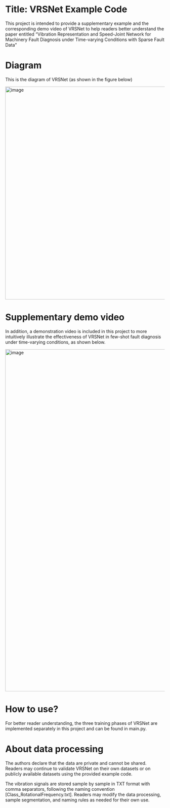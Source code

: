 # Title: VRSNet Example Code

This project is intended to provide a supplementary example and the corresponding demo video of VRSNet to help readers better understand the paper entitled “Vibration Representation and Speed-Joint Network for Machinery Fault Diagnosis under Time-varying Conditions with Sparse Fault Data”

# Diagram

This is the diagram of VRSNet (as shown in the figure below)

<img width="1549" height="672" alt="image" src="https://github.com/user-attachments/assets/2c3b5351-b83a-438b-b0c5-f4a6308bb598" />

# Supplementary demo video

In addition, a demonstration video is included in this project to more intuitively illustrate the effectiveness of VRSNet in few-shot fault diagnosis under time-varying conditions, as shown below.

<img width="1907" height="1080" alt="image" src="https://github.com/user-attachments/assets/745f385c-3df0-4eb9-b9ad-c372b286a334" />

# How to use?

For better reader understanding, the three training phases of VRSNet are implemented separately in this project and can be found in main.py.

# About data processing

The authors declare that the data are private and cannot be shared. Readers may continue to validate VRSNet on their own datasets or on publicly available datasets using the provided example code.

The vibration signals are stored sample by sample in TXT format with comma separators, following the naming convention [Class_RotationalFrequency.txt]. Readers may modify the data processing, sample segmentation, and naming rules as needed for their own use.
